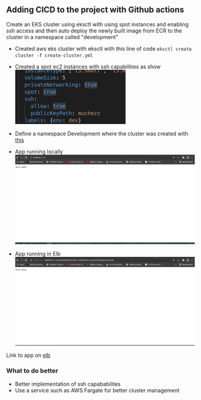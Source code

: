 ## Adding CICD to the project with Github actions

 Create an EKS cluster using eksctl with using spot instances and enabling ssh access and then auto deploy the newly built image from ECR to the cluster in a namespace called "development"

 - Created aws eks cluster with eksctl with this line of code `eksctl create cluster -f create-cluster.yml`

 - Created a  spot ec2 instances with ssh capabilities as show ![here](./attchments/Screenshot.png)
    
- Define a namespace Development where the cluster was created with [this](./k8s/nm.yml)

- App running locally ![local-app](./attchments/local.png)

- App running in Elb ![elb-app](./attchments/elb.png)

Link to app on [elb](http://a00d9372c119c456aa2834390315cb15-1964821997.us-west-2.elb.amazonaws.com/)

### What to do better

- Better implementation of ssh capababilites
- Use a service such as AWS Fargate for better cluster management